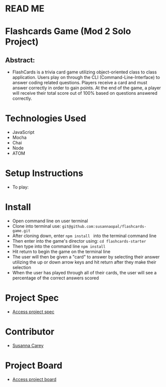 # READ ME

# Flashcards Game (Mod 2 Solo Project)

## Abstract:
- FlashCards is a trivia card game utilizing object-oriented class to class application. Users play on through the CLI (Command-Line-Interface) to answer coding related questions. Players receive a card and must answer correctly in order to gain points. At the end of the game, a player will receive their total score out of 100% based on questions answered correctly.

# Technologies Used
- JavaScript
- Mocha
- Chai
- Node
- ATOM

# Setup Instructions
- To play:

# Install 
- Open command line on user terminal 
- Clone into terminal use: `` git@github.com:susannaopal/flashcards-game.git ``
- After cloning down, enter ``npm install `` into the terminal command line
- Then enter into the game's director using: ``cd flashcards-starter ``
- Then type into the command line `` npm install ``
- Hit return to begin the game on the terminal line
- The user will then be given a "card" to answer by selecting their answer utilizing the up or down arrow keys and hit return after they make their selection
- When the user has played through all of their cards, the user will see a percentage of the correct answers scored  

# Project Spec
- [Access project spec](https://frontend.turing.edu/projects/flash-cards.html)

# Contributor
- [Susanna Carey](https://github.com/susannaopal)

# Project Board
- [Access project board](https://github.com/susannaopal/flashcards-game/projects/1)


